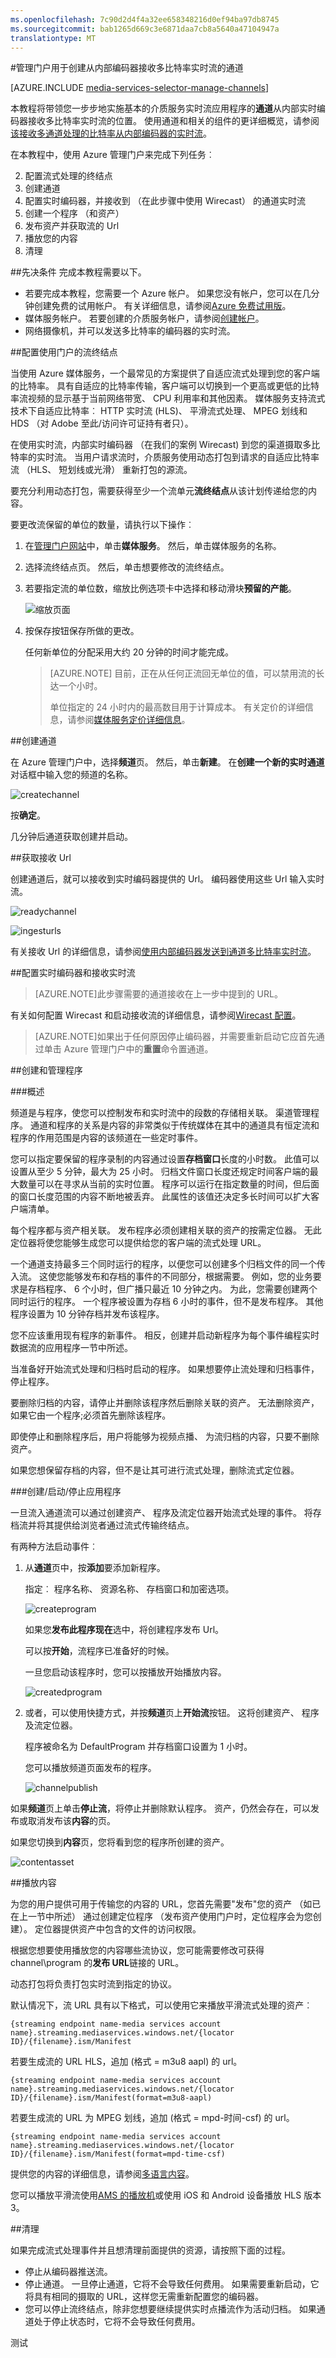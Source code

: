 ```yaml
---
ms.openlocfilehash: 7c90d2d4f4a32ee658348216d0ef94ba97db8745
ms.sourcegitcommit: bab1265d669c3e6871daa7cb8a5640a47104947a
translationtype: MT
---
```

<properties
    pageTitle="管理门户用于创建从内部编码器接收多比特率实时流的通道"
    description="本教程将带领您一步步地实施基本的介质服务实时流应用程序的其中一个通道从内部实时编码器接收多比特率的实时流。"
    services="media-services"
    documentationCenter=""
    authors="Juliako"
    manager="dwrede"
    editor=""/>

<tags
    ms.service="media-services"
    ms.workload="media"
    ms.tgt_pltfrm="na"
    ms.devlang="ne"
    ms.topic="get-started-article" 
    ms.date="08/11/2015" 
    ms.author="juliako"/>


#管理门户用于创建从内部编码器接收多比特率实时流的通道

[AZURE.INCLUDE [media-services-selector-manage-channels](../../includes/media-services-selector-manage-channels.md)]


本教程将带领您一步步地实施基本的介质服务实时流应用程序的**通道**从内部实时编码器接收多比特率实时流的位置。 使用通道和相关的组件的更详细概览，请参阅[该接收多通道处理的比特率从内部编码器的实时流](media-services-manage-channels-overview.md)。

在本教程中，使用 Azure 管理门户来完成下列任务︰

2.  配置流式处理的终结点
3.  创建通道
1.  配置实时编码器，并接收到 （在此步骤中使用 Wirecast） 的通道实时流
1.  创建一个程序 （和资产）
1.  发布资产并获取流的 Url  
1.  播放您的内容
2.  清理

##先决条件
完成本教程需要以下。

- 若要完成本教程，您需要一个 Azure 帐户。 如果您没有帐户，您可以在几分钟创建免费的试用帐户。
有关详细信息，请参阅[Azure 免费试用版](azure.microsoft.com)。
- 媒体服务帐户。 若要创建的介质服务帐户，请参阅[创建帐户](media-services-create-account.md)。
- 网络摄像机，并可以发送多比特率的编码器的实时流。


##配置使用门户的流终结点

当使用 Azure 媒体服务，一个最常见的方案提供了自适应流式处理到您的客户端的比特率。 具有自适应的比特率传输，客户端可以切换到一个更高或更低的比特率流视频的显示基于当前网络带宽、 CPU 利用率和其他因素。 媒体服务支持流式技术下自适应比特率︰ HTTP 实时流 (HLS)、 平滑流式处理、 MPEG 划线和 HDS （对 Adobe 至此/访问许可证持有者只）。

在使用实时流，内部实时编码器 （在我们的案例 Wirecast) 到您的渠道摄取多比特率的实时流。 当用户请求流时，介质服务使用动态打包到请求的自适应比特率流 （HLS、 短划线或光滑） 重新打包的源流。

要充分利用动态打包，需要获得至少一个流单元**流终结点**从该计划传递给您的内容。

要更改流保留的单位的数量，请执行以下操作︰

1. 在[管理门户网站](https://manage.windowsazure.com/)中，单击**媒体服务**。 然后，单击媒体服务的名称。

2. 选择流终结点页。 然后，单击想要修改的流终结点。

3. 若要指定流的单位数，缩放比例选项卡中选择和移动滑块**预留的产能**。

    ![缩放页面](./media/media-services-portal-get-started-with-live/media-services-origin-scale.png)

4. 按保存按钮保存所做的更改。

    任何新单位的分配采用大约 20 分钟的时间才能完成。


    >[AZURE.NOTE] 目前，正在从任何正流回无单位的值，可以禁用流的长达一个小时。
    >
    > 单位指定的 24 小时内的最高数目用于计算成本。 有关定价的详细信息，请参阅[媒体服务定价详细信息](http://go.microsoft.com/fwlink/?LinkId=275107)。


##创建通道

在 Azure 管理门户中，选择**频道**页。 然后，单击**新建**。 在**创建一个新的实时通道**对话框中输入您的频道的名称。

![createchannel](./media/media-services-portal-get-started-with-live/media-services-create-channel.png)

按**确定**。

几分钟后通道获取创建并启动。

##获取接收 Url

创建通道后，就可以接收到实时编码器提供的 Url。 编码器使用这些 Url 输入实时流。

![readychannel](./media/media-services-portal-get-started-with-live/media-services-ready-channel.png)


![ingesturls](./media/media-services-portal-get-started-with-live/media-services-ingest-urls.png)

有关接收 Url 的详细信息，请参阅[使用内部编码器发送到通道多比特率实时流](../media-services-channels-overview.md)。

##配置实时编码器和接收实时流

>[AZURE.NOTE]此步骤需要的通道接收在上一步中提到的 URL。

有关如何配置 Wirecast 和启动接收流的详细信息，请参阅[Wirecast 配置](http://azure.microsoft.com/blog/2014/09/18/azure-media-services-rtmp-support-and-live-encoders/)。

>[AZURE.NOTE]如果出于任何原因停止编码器，并需要重新启动它应首先通过单击 Azure 管理门户中的**重置**命令置通道。


##创建和管理程序

###概述

频道是与程序，使您可以控制发布和实时流中的段数的存储相关联。 渠道管理程序。 通道和程序的关系是内容的非常类似于传统媒体在其中的通道具有恒定流和程序的作用范围是内容的该频道在一些定时事件。

您可以指定要保留的程序录制的内容通过设置**存档窗口**长度的小时数。 此值可以设置从至少 5 分钟，最大为 25 小时。 归档文件窗口长度还规定时间客户端的最大数量可以在寻求从当前的实时位置。 程序可以运行在指定数量的时间，但后面的窗口长度范围的内容不断地被丢弃。 此属性的该值还决定多长时间可以扩大客户端清单。

每个程序都与资产相关联。 发布程序必须创建相关联的资产的按需定位器。 无此定位器将使您能够生成您可以提供给您的客户端的流式处理 URL。

一个通道支持最多三个同时运行的程序，以便您可以创建多个归档文件的同一个传入流。 这使您能够发布和存档的事件的不同部分，根据需要。 例如，您的业务要求是存档程序、 6 个小时，但广播只最近 10 分钟之内。 为此，您需要创建两个同时运行的程序。 一个程序被设置为存档 6 小时的事件，但不是发布程序。 其他程序设置为 10 分钟存档并发布该程序。

您不应该重用现有程序的新事件。 相反，创建并启动新程序为每个事件编程实时数据流的应用程序一节中所述。

当准备好开始流式处理和归档时启动的程序。 如果想要停止流处理和归档事件，停止程序。

要删除归档的内容，请停止并删除该程序然后删除关联的资产。 无法删除资产，如果它由一个程序;必须首先删除该程序。

即使停止和删除程序后，用户将能够为视频点播、 为流归档的内容，只要不删除资产。

如果您想保留存档的内容，但不是让其可进行流式处理，删除流式定位器。

###创建/启动/停止应用程序

一旦流入通道流可以通过创建资产、 程序及流定位器开始流式处理的事件。 将存档流并将其提供给浏览者通过流式传输终结点。

有两种方法启动事件︰

1. 从**通道**页中，按**添加**要添加新程序。

    指定︰ 程序名称、 资源名称、 存档窗口和加密选项。

    ![createprogram](./media/media-services-portal-get-started-with-live/media-services-create-program.png)

    如果您**发布此程序现在**选中，将创建程序发布 Url。

    可以按**开始**，流程序已准备好的时候。

    一旦您启动该程序时，您可以按播放开始播放内容。


    ![createdprogram](./media/media-services-portal-get-started-with-live/media-services-created-program.png)

2. 或者，可以使用快捷方式，并按**频道**页上**开始流**按钮。 这将创建资产、 程序及流定位器。

    程序被命名为 DefaultProgram 并存档窗口设置为 1 小时。

    您可以播放频道页面发布的程序。

    ![channelpublish](./media/media-services-portal-get-started-with-live/media-services-channel-play.png)


如果**频道**页上单击**停止流**，将停止并删除默认程序。 资产，仍然会存在，可以发布或取消发布该**内容**的页。

如果您切换到**内容**页，您将看到您的程序所创建的资产。

![contentasset](./media/media-services-portal-get-started-with-live/media-services-content-assets.png)


##播放内容

为您的用户提供可用于传输您的内容的 URL，您首先需要"发布"您的资产 （如已在上一节中所述） 通过创建定位程序 （发布资产使用门户时，定位程序会为您创建）。 定位器提供资产中包含的文件的访问权限。

根据您想要使用播放您的内容哪些流协议，您可能需要修改可获得 channel\program 的**发布 URL**链接的 URL。

动态打包将负责打包实时流到指定的协议。

默认情况下，流 URL 具有以下格式，可以使用它来播放平滑流式处理的资产︰

    {streaming endpoint name-media services account name}.streaming.mediaservices.windows.net/{locator ID}/{filename}.ism/Manifest

若要生成流的 URL HLS，追加 (格式 = m3u8 aapl) 的 url。

    {streaming endpoint name-media services account name}.streaming.mediaservices.windows.net/{locator ID}/{filename}.ism/Manifest(format=m3u8-aapl)

若要生成流的 URL 为 MPEG 划线，追加 (格式 = mpd-时间-csf) 的 url。

    {streaming endpoint name-media services account name}.streaming.mediaservices.windows.net/{locator ID}/{filename}.ism/Manifest(format=mpd-time-csf)

提供您的内容的详细信息，请参阅[多语言内容](media-services-deliver-content-overview.md)。

您可以播放平滑流使用[AMS 的播放机](http://amsplayer.azurewebsites.net/azuremediaplayer.html)或使用 iOS 和 Android 设备播放 HLS 版本 3。

##清理

如果完成流式处理事件并且想清理前面提供的资源，请按照下面的过程。

- 停止从编码器推送流。
- 停止通道。 一旦停止通道，它将不会导致任何费用。 如果需要重新启动，它将具有相同的摄取的 URL，这样您无需重新配置您的编码器。
- 您可以停止流终结点，除非您想要继续提供实时点播流作为活动归档。 如果通道处于停止状态时，它将不会导致任何费用。



<!-- URLs. -->
[管理门户]: http://manage.windowsazure.com/

<!-- Images -->
 

测试
